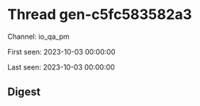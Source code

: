 # Thread gen-c5fc583582a3
Channel: io_qa_pm

First seen: 2023-10-03 00:00:00

Last seen: 2023-10-03 00:00:00

## Digest


